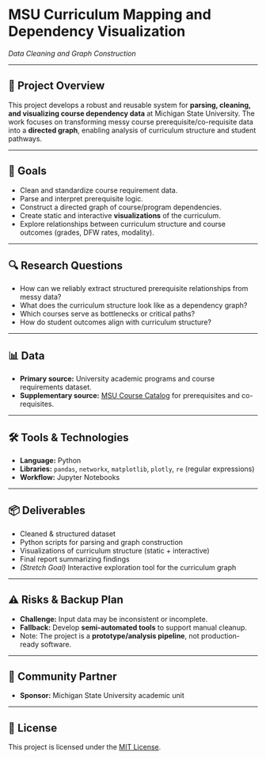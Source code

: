 # MSU Curriculum Mapping and Dependency Visualization  
*Data Cleaning and Graph Construction*  

---

## 📘 Project Overview  
This project develops a robust and reusable system for **parsing, cleaning, and visualizing course dependency data** at Michigan State University. The work focuses on transforming messy course prerequisite/co-requisite data into a **directed graph**, enabling analysis of curriculum structure and student pathways.  

---

## 🎯 Goals  
- Clean and standardize course requirement data.  
- Parse and interpret prerequisite logic.  
- Construct a directed graph of course/program dependencies.  
- Create static and interactive **visualizations** of the curriculum.  
- Explore relationships between curriculum structure and course outcomes (grades, DFW rates, modality).  

---

## 🔍 Research Questions  
- How can we reliably extract structured prerequisite relationships from messy data?  
- What does the curriculum structure look like as a dependency graph?  
- Which courses serve as bottlenecks or critical paths?  
- How do student outcomes align with curriculum structure?  

---

## 📊 Data  
- **Primary source:** University academic programs and course requirements dataset.  
- **Supplementary source:** [MSU Course Catalog](https://reg.msu.edu/courses/search.aspx) for prerequisites and co-requisites.  

---

## 🛠️ Tools & Technologies  
- **Language:** Python  
- **Libraries:** `pandas`, `networkx`, `matplotlib`, `plotly`, `re` (regular expressions)  
- **Workflow:** Jupyter Notebooks  

---

## 📦 Deliverables  
- Cleaned & structured dataset  
- Python scripts for parsing and graph construction  
- Visualizations of curriculum structure (static + interactive)  
- Final report summarizing findings  
- *(Stretch Goal)* Interactive exploration tool for the curriculum graph  

---

## ⚠️ Risks & Backup Plan  
- **Challenge:** Input data may be inconsistent or incomplete.  
- **Fallback:** Develop **semi-automated tools** to support manual cleanup.  
- Note: The project is a **prototype/analysis pipeline**, not production-ready software.  

---

## 👥 Community Partner  
- **Sponsor:** Michigan State University academic unit
  
---

## 📄 License  
This project is licensed under the [MIT License](LICENSE.txt).  
